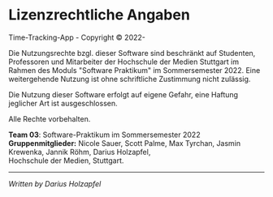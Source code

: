 # Lizenzrechtliche Angaben

Time-Tracking-App - Copyright &copy; 2022-

Die Nutzungsrechte bzgl. dieser Software sind beschränkt auf Studenten, Professoren und Mitarbeiter der Hochschule der Medien 
Stuttgart im Rahmen des Moduls "Software Praktikum" im Sommersemester 2022.
Eine weitergehende Nutzung ist ohne schriftliche Zustimmung nicht zulässig.

Die Nutzung dieser Software erfolgt auf eigene Gefahr, eine Haftung jeglicher Art ist ausgeschlossen.

Alle Rechte vorbehalten.

<b>Team 03</b>: Software-Praktikum im Sommersemester 2022 <br>
<b>Gruppenmitglieder:</b> Nicole Sauer, Scott Palme, Max Tyrchan, Jasmin Krewenka, Jannik Röhm, Darius Holzapfel,<br>
Hochschule der Medien, Stuttgart.

___
<i>Written by Darius Holzapfel</i>